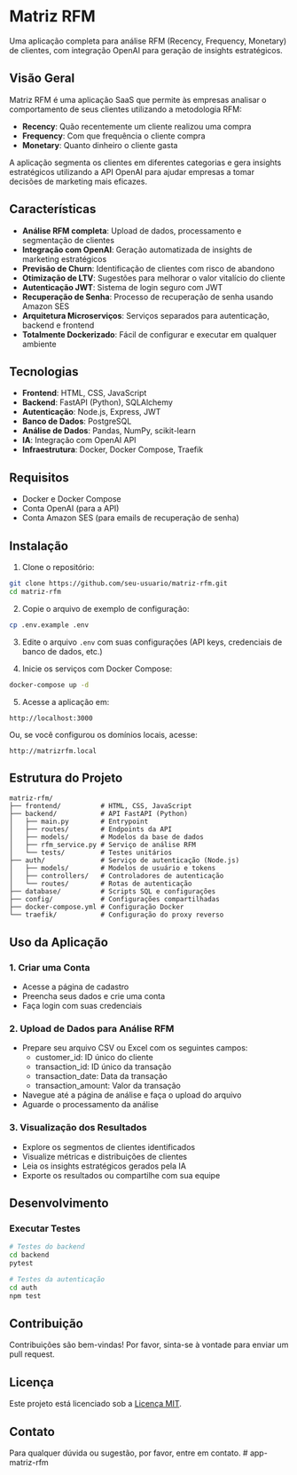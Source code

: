 # Matriz RFM

Uma aplicação completa para análise RFM (Recency, Frequency, Monetary) de clientes, com integração OpenAI para geração de insights estratégicos.

## Visão Geral

Matriz RFM é uma aplicação SaaS que permite às empresas analisar o comportamento de seus clientes utilizando a metodologia RFM:

- **Recency**: Quão recentemente um cliente realizou uma compra
- **Frequency**: Com que frequência o cliente compra
- **Monetary**: Quanto dinheiro o cliente gasta

A aplicação segmenta os clientes em diferentes categorias e gera insights estratégicos utilizando a API OpenAI para ajudar empresas a tomar decisões de marketing mais eficazes.

## Características

- **Análise RFM completa**: Upload de dados, processamento e segmentação de clientes
- **Integração com OpenAI**: Geração automatizada de insights de marketing estratégicos
- **Previsão de Churn**: Identificação de clientes com risco de abandono
- **Otimização de LTV**: Sugestões para melhorar o valor vitalício do cliente
- **Autenticação JWT**: Sistema de login seguro com JWT
- **Recuperação de Senha**: Processo de recuperação de senha usando Amazon SES
- **Arquitetura Microserviços**: Serviços separados para autenticação, backend e frontend
- **Totalmente Dockerizado**: Fácil de configurar e executar em qualquer ambiente

## Tecnologias

- **Frontend**: HTML, CSS, JavaScript
- **Backend**: FastAPI (Python), SQLAlchemy
- **Autenticação**: Node.js, Express, JWT
- **Banco de Dados**: PostgreSQL
- **Análise de Dados**: Pandas, NumPy, scikit-learn
- **IA**: Integração com OpenAI API
- **Infraestrutura**: Docker, Docker Compose, Traefik

## Requisitos

- Docker e Docker Compose
- Conta OpenAI (para a API)
- Conta Amazon SES (para emails de recuperação de senha)

## Instalação

1. Clone o repositório:

```bash
git clone https://github.com/seu-usuario/matriz-rfm.git
cd matriz-rfm
```

2. Copie o arquivo de exemplo de configuração:

```bash
cp .env.example .env
```

3. Edite o arquivo `.env` com suas configurações (API keys, credenciais de banco de dados, etc.)

4. Inicie os serviços com Docker Compose:

```bash
docker-compose up -d
```

5. Acesse a aplicação em:

```
http://localhost:3000
```

Ou, se você configurou os domínios locais, acesse:

```
http://matrizrfm.local
```

## Estrutura do Projeto

```
matriz-rfm/
├── frontend/          # HTML, CSS, JavaScript
├── backend/           # API FastAPI (Python)
│   ├── main.py        # Entrypoint
│   ├── routes/        # Endpoints da API
│   ├── models/        # Modelos da base de dados
│   ├── rfm_service.py # Serviço de análise RFM
│   └── tests/         # Testes unitários
├── auth/              # Serviço de autenticação (Node.js)
│   ├── models/        # Modelos de usuário e tokens
│   ├── controllers/   # Controladores de autenticação
│   └── routes/        # Rotas de autenticação
├── database/          # Scripts SQL e configurações
├── config/            # Configurações compartilhadas
├── docker-compose.yml # Configuração Docker
└── traefik/           # Configuração do proxy reverso
```

## Uso da Aplicação

### 1. Criar uma Conta

- Acesse a página de cadastro
- Preencha seus dados e crie uma conta
- Faça login com suas credenciais

### 2. Upload de Dados para Análise RFM

- Prepare seu arquivo CSV ou Excel com os seguintes campos:
  - customer_id: ID único do cliente
  - transaction_id: ID único da transação
  - transaction_date: Data da transação
  - transaction_amount: Valor da transação
- Navegue até a página de análise e faça o upload do arquivo
- Aguarde o processamento da análise

### 3. Visualização dos Resultados

- Explore os segmentos de clientes identificados
- Visualize métricas e distribuições de clientes
- Leia os insights estratégicos gerados pela IA
- Exporte os resultados ou compartilhe com sua equipe

## Desenvolvimento

### Executar Testes

```bash
# Testes do backend
cd backend
pytest

# Testes da autenticação
cd auth
npm test
```

## Contribuição

Contribuições são bem-vindas! Por favor, sinta-se à vontade para enviar um pull request.

## Licença

Este projeto está licenciado sob a [Licença MIT](LICENSE).

## Contato

Para qualquer dúvida ou sugestão, por favor, entre em contato. #   a p p - m a t r i z - r f m  
 